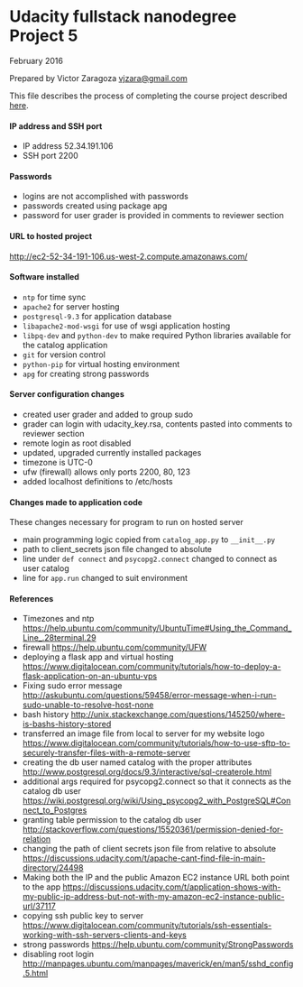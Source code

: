 # Udacity fullstack nanodegree Project 5
February 2016

Prepared by Victor Zaragoza vjzara@gmail.com

This file describes the process of completing the course project described [here][1].

#### IP address and SSH port
* IP address 52.34.191.106
* SSH port 2200

#### Passwords
* logins are not accomplished with passwords
* passwords created using package apg
* password for user grader is provided in comments to reviewer section

#### URL to hosted project
http://ec2-52-34-191-106.us-west-2.compute.amazonaws.com/

#### Software installed
* `ntp` for time sync
* `apache2` for server hosting
* `postgresql-9.3` for application database
* `libapache2-mod-wsgi` for use of wsgi application hosting
* `libpq-dev` and `python-dev` to make required Python libraries available for the catalog application
* `git` for version control
* `python-pip` for virtual hosting environment
* `apg` for creating strong passwords

#### Server configuration changes
* created user grader and added to group sudo
* grader can login with udacity_key.rsa, contents pasted into comments to reviewer section
* remote login as root disabled
* updated, upgraded currently installed packages
* timezone is UTC-0
* ufw (firewall) allows only ports 2200, 80, 123
* added localhost definitions to /etc/hosts

#### Changes made to application code
These changes necessary for program to run on hosted server
* main programming logic copied from `catalog_app.py` to `__init__.py`
* path to client_secrets json file changed to absolute
* line under `def connect` and `psycopg2.connect` changed to connect as user catalog
* line for `app.run` changed to suit environment

#### References
* Timezones and ntp
https://help.ubuntu.com/community/UbuntuTime#Using_the_Command_Line_.28terminal.29
* firewall
https://help.ubuntu.com/community/UFW
* deploying a flask app and virtual hosting
https://www.digitalocean.com/community/tutorials/how-to-deploy-a-flask-application-on-an-ubuntu-vps
* Fixing sudo error message
http://askubuntu.com/questions/59458/error-message-when-i-run-sudo-unable-to-resolve-host-none
* bash history
http://unix.stackexchange.com/questions/145250/where-is-bashs-history-stored
* transferred an image file from local to server for my website logo
https://www.digitalocean.com/community/tutorials/how-to-use-sftp-to-securely-transfer-files-with-a-remote-server
* creating the db user named catalog with the proper attributes
http://www.postgresql.org/docs/9.3/interactive/sql-createrole.html
* additional args required for psycopg2.connect so that it connects as the catalog db user
https://wiki.postgresql.org/wiki/Using_psycopg2_with_PostgreSQL#Connect_to_Postgres
* granting table permission to the catalog db user
http://stackoverflow.com/questions/15520361/permission-denied-for-relation
* changing the path of client secrets json file from relative to absolute
https://discussions.udacity.com/t/apache-cant-find-file-in-main-directory/24498
* Making both the IP and the public Amazon EC2 instance URL both point to the app
https://discussions.udacity.com/t/application-shows-with-my-public-ip-address-but-not-with-my-amazon-ec2-instance-public-url/37117
* copying ssh public key to server
https://www.digitalocean.com/community/tutorials/ssh-essentials-working-with-ssh-servers-clients-and-keys
* strong passwords
https://help.ubuntu.com/community/StrongPasswords
* disabling root login
http://manpages.ubuntu.com/manpages/maverick/en/man5/sshd_config.5.html


[1]:https://docs.google.com/document/d/1J0gpbuSlcFa2IQScrTIqI6o3dice-9T7v8EDNjJDfUI/pub?embedded=true

